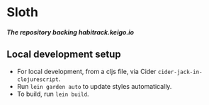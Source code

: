 # Sloth

##### The repository backing habitrack.keigo.io

## Local development setup
- For local development, from a cljs file, via Cider `cider-jack-in-clojurescript`.
- Run `lein garden auto` to update styles automatically.
- To build, run `lein build`.
